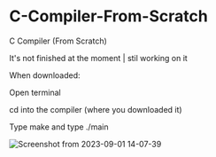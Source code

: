 # C-Compiler-From-Scratch
C Compiler (From Scratch)


It's not finished at the moment | stil working on it

When downloaded: 

Open terminal 

cd into the compiler (where you downloaded it)

Type make and type ./main



![Screenshot from 2023-09-01 14-07-39](https://github.com/dylanhood/C-Compiler-From-Scratch/assets/66035537/093b2885-a07b-419e-9b69-f89280214487)

